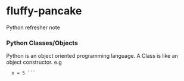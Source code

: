 # fluffy-pancake
Python refresher note 
### Python Classes/Objects

Python is an object oriented programming language. 
A Class is like an object constructor. 
e.g 
``` class MyClass:
  x = 5 ```
